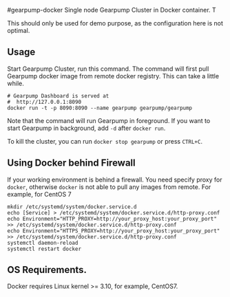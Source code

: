 #gearpump-docker
Single node Gearpump Cluster in Docker container. T

This should only be used for demo purpose, as the configuration here is not optimal. 
 
## Usage
Start Gearpump Cluster, run this command. The command will first pull Gearpump docker image from remote docker registry. This can take a little while. 
```
# Gearpump Dashboard is served at 
#  http://127.0.0.1:8090
docker run -t -p 8090:8090 --name gearpump gearpump/gearpump
```
Note that the command will run Gearpump in foreground. If you want to start Gearpump in background, add `-d` after `docker run`.

To kill the cluster, you can run `docker stop gearpump` or press `CTRL+C`.

## Using Docker behind Firewall
If your working environment is behind a firewall. You need specify proxy for `docker`, otherwise `docker` is not able to pull any images from remote.
For example, for CentOS 7
```
mkdir /etc/systemd/system/docker.service.d
echo [Service] > /etc/systemd/system/docker.service.d/http-proxy.conf
echo Environment="HTTP_PROXY=http://your_proxy_host:your_proxy_port" >> /etc/systemd/system/docker.service.d/http-proxy.conf
echo Environment="HTTPS_PROXY=http://your_proxy_host:your_proxy_port" >> /etc/systemd/system/docker.service.d/http-proxy.conf
systemctl daemon-reload
systemctl restart docker
```

## OS Requirements.
Docker requires Linux kernel >= 3.10, for example, CentOS7.
